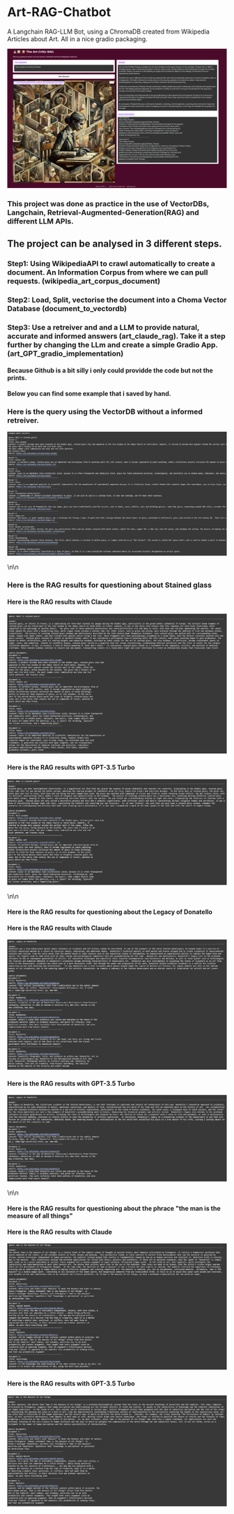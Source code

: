 # Art-RAG-Chatbot
A Langchain RAG-LLM Bot, using a ChromaDB created from Wikipedia Articles about Art. All in a nice gradio packaging.

![My Logo](images/Gradio/Gradio7.png)



### This project was done as practice in the use of VectorDBs, Langchain, Retrieval-Augmented-Generation(RAG) and different LLM APIs. 

## The project can be analysed in 3 different steps.
### Step1: Using WikipediaAPI to crawl automatically to create a document. An Information Corpus from where we can pull requests. (wikipedia_art_corpus_document)

### Step2: Load, Split, vectorise the document into a Choma Vector Database (document_to_vectordb)

### Step3: Use a retreiver and and a LLM to provide natural, accurate and informed answers (art_claude_rag). Take it a step further by changing the LLm and create a simple Gradio App. (art_GPT_gradio_implementation)


#### Because Github is a bit silly i only could providde the code but not the prints. 
#### Below you can find some example that i saved by hand.


### Here is the query using the VectorDB without a informed retreiver.
![My Logo](images/Vector.png)

\n\n

### Here is the RAG results for questioning about Stained glass

#### Here is the RAG results with Claude
![My Logo](images/Claude/Claude1.png)
#### Here is the RAG results with GPT-3.5 Turbo
![My Logo](images/GPT/GPT1.png)

\n\n


#### Here is the RAG results for questioning about the Legacy of Donatello

#### Here is the RAG results with Claude
![My Logo](images/Claude/Claude2.png)
#### Here is the RAG results with GPT-3.5 Turbo
![My Logo](images/GPT/GPT2.png)

\n\n

#### Here is the RAG results for questioning about the phrace "the man is the measure of all things"

#### Here is the RAG results with Claude
![My Logo](images/Claude/Claude3.png)
#### Here is the RAG results with GPT-3.5 Turbo
![My Logo](images/GPT/GPT3.png)


